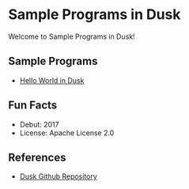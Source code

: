 # Sample Programs in Dusk

Welcome to Sample Programs in Dusk!

## Sample Programs

- [Hello World in Dusk][1]

## Fun Facts

- Debut: 2017
- License: Apache License 2.0

## References

- [Dusk Github Repository][2]

[1]: https://github.com/TheRenegadeCoder/sample-programs/issues/919
[2]: https://github.com/Jacobious52/Dusk-lang

